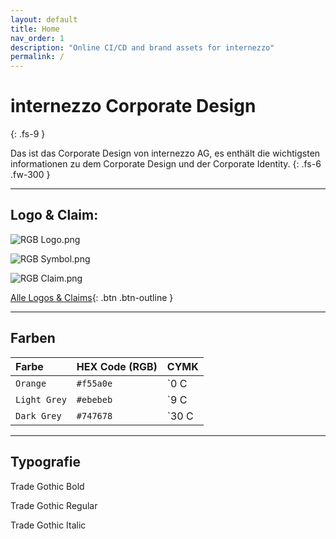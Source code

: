 ```yaml
---
layout: default
title: Home
nav_order: 1
description: "Online CI/CD and brand assets for internezzo"
permalink: /
---
```


# internezzo Corporate Design
{: .fs-9 }

Das ist das Corporate Design von internezzo AG, es enthält die wichtigsten informationen zu dem Corporate Design und der Corporate Identity.
{: .fs-6 .fw-300 }

---

## Logo & Claim:

![RGB Logo.png](https://github.com/matthiasmeierkoch/internezzo-ci-cd/blob/master/Logos/internezzo/internezzo_logo_rgb.png?raw=true)


![RGB Symbol.png](https://github.com/matthiasmeierkoch/internezzo-ci-cd/blob/master/Logos/internezzo/symbol_rgb.png?raw=true)


![RGB Claim.png](https://github.com/matthiasmeierkoch/internezzo-ci-cd/blob/master/Logos/internezzo/claim_rgb.png?raw=true)

[Alle Logos & Claims](https://github.com/matthiasmeierkoch/internezzo-ci-cd/blob/master/Logos/internezzo/){: .btn .btn-outline }

---

## Farben

| Farbe    | HEX Code (RGB)  | CYMK |
|:---------------|:---------------------|:-------------------------|
| <span class="d-inline-block p-2 mr-1 v-align-middle bg-internezzo-orange"></span> `Orange` | `#f55a0e` | `0 C | 71 M | 100 Y | 0 K` |
| <span class="d-inline-block p-2 mr-1 v-align-middle bg-grey-lt-100"></span> `Light Grey` | `#ebebeb` | `9 C | 5 M | 5 Y | 4 K` |
| <span class="d-inline-block p-2 mr-1 v-align-middle bg-grey-dk-100"></span> `Dark Grey` | `#747678` | `30 C | 23 M | 17 Y | 58 K` |


---

## Typografie

Trade Gothic Bold


Trade Gothic Regular


Trade Gothic Italic

